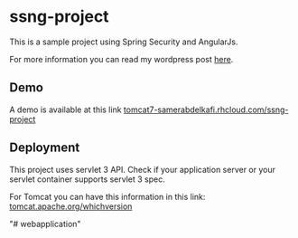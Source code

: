 # ssng-project
This is a sample project using Spring Security and AngularJs.

For more information you can read my wordpress post <a href="https://samerabdelkafi.wordpress.com/2016/01/25/secure-angularjs-application-with-spring-security" target="_blank" >here</a>.

<h2>Demo</h2>
A demo is available at this link <a target="_blank" href="http://tomcat7-samerabdelkafi.rhcloud.com/ssng-project">tomcat7-samerabdelkafi.rhcloud.com/ssng-project</a>

<h2>Deployment</h2>
This project uses servlet 3 API. Check if your application server or your servlet container supports servlet 3 spec. 

For Tomcat you can have this information in this link: <a href="http://tomcat.apache.org/whichversion" > tomcat.apache.org/whichversion </a> 

"# webapplication" 
